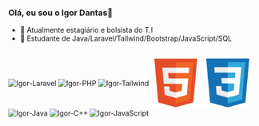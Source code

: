 ### Olá, eu sou o Igor Dantas👋

- 🔭 Atualmente estagiário e bolsista do T.I
- 🌱 Estudante de Java/Laravel/Tailwind/Bootstrap/JavaScript/SQL

<div style="display: inline_block"><br>
  <img align="center" alt="Igor-Laravel" height="100" width="100" src="https://img.icons8.com/nolan/96/laravel.png">
  <img align="center" alt="Igor-PHP" height="100" width="100" src="https://cdn.jsdelivr.net/gh/devicons/devicon/icons/php/php-original.svg">
  <img align="center" alt="Igor-Tailwind" height="150" width="150" src="https://cdn.jsdelivr.net/gh/devicons/devicon/icons/tailwindcss/tailwindcss-original-wordmark.svg">
  <img align="center" alt="Igor-HTML" height="100" width="100" src="https://raw.githubusercontent.com/devicons/devicon/master/icons/html5/html5-original.svg">
  <img align="center" alt="Igor-CSS" height="100" width="100" src="https://raw.githubusercontent.com/devicons/devicon/master/icons/css3/css3-original.svg">
  <img align="center" alt="Igor-Java" height="100" width="100" src="https://cdn.jsdelivr.net/gh/devicons/devicon/icons/java/java-original-wordmark.svg">
  <img align="center" alt="Igor-C++" height="100" width="100" src="https://cdn.jsdelivr.net/gh/devicons/devicon/icons/cplusplus/cplusplus-original.svg">
  <img align="center" alt="Igor-JavaScript" height="100" width="100" src="https://img.icons8.com/color/48/javascript--v1.png" alt="javascript--v1">
</div>
  
  ##
<!-- Seção Das Redes Sociais -->

